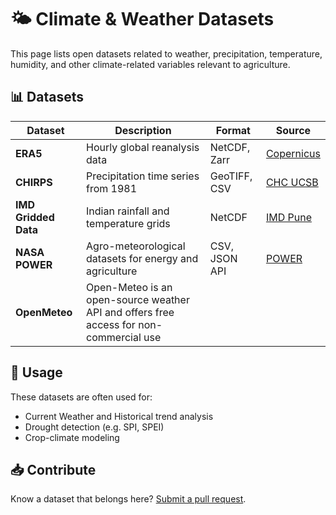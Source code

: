 # 🌤️ Climate & Weather Datasets

This page lists open datasets related to weather, precipitation, temperature, humidity, and other climate-related variables relevant to agriculture.

## 📊 Datasets

| Dataset | Description | Format | Source |
|--------|-------------|--------|--------|
| **ERA5** | Hourly global reanalysis data | NetCDF, Zarr | [Copernicus](https://cds.climate.copernicus.eu/) |
| **CHIRPS** | Precipitation time series from 1981 | GeoTIFF, CSV | [CHC UCSB](https://www.chc.ucsb.edu/data/chirps) |
| **IMD Gridded Data** | Indian rainfall and temperature grids | NetCDF | [IMD Pune](https://www.imdpune.gov.in/) |
| **NASA POWER** | Agro-meteorological datasets for energy and agriculture | CSV, JSON API | [POWER](https://power.larc.nasa.gov/) |
| **OpenMeteo** | Open-Meteo is an open-source weather API and offers free access for non-commercial use | 

## 📘 Usage

These datasets are often used for:
- Current Weather and Historical trend analysis
- Drought detection (e.g. SPI, SPEI)
- Crop-climate modeling

## 📥 Contribute

Know a dataset that belongs here? [Submit a pull request](../contributing.md).
